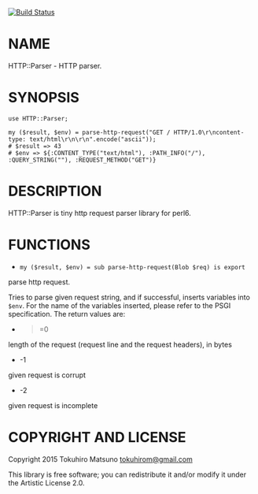 [![Build Status](https://travis-ci.org/tokuhirom/p6-HTTP-Parser.svg?branch=master)](https://travis-ci.org/tokuhirom/p6-HTTP-Parser)

NAME
====

HTTP::Parser - HTTP parser.

SYNOPSIS
========

    use HTTP::Parser;

    my ($result, $env) = parse-http-request("GET / HTTP/1.0\r\ncontent-type: text/html\r\n\r\n".encode("ascii"));
    # $result => 43
    # $env => ${:CONTENT_TYPE("text/html"), :PATH_INFO("/"), :QUERY_STRING(""), :REQUEST_METHOD("GET")}

DESCRIPTION
===========

HTTP::Parser is tiny http request parser library for perl6.

FUNCTIONS
=========

  * `my ($result, $env) = sub parse-http-request(Blob $req) is export`

parse http request.

Tries to parse given request string, and if successful, inserts variables into `$env`. For the name of the variables inserted, please refer to the PSGI specification. The return values are:

  * >=0

length of the request (request line and the request headers), in bytes

  * -1

given request is corrupt

  * -2

given request is incomplete

COPYRIGHT AND LICENSE
=====================

Copyright 2015 Tokuhiro Matsuno <tokuhirom@gmail.com>

This library is free software; you can redistribute it and/or modify it under the Artistic License 2.0.
